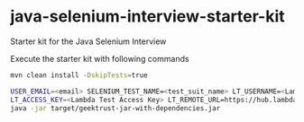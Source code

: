 # java-selenium-interview-starter-kit
Starter kit for the Java Selenium Interview

Execute the starter kit with following commands 

```bash
mvn clean install -DskipTests=true

USER_EMAIL=<email> SELENIUM_TEST_NAME=<test_suit_name> LT_USERNAME=<Lambda Test Username> 
LT_ACCESS_KEY=<Lambda Test Access Key> LT_REMOTE_URL=https://hub.lambdatest.com/wd/hub
java -jar target/geektrust-jar-with-dependencies.jar

```

